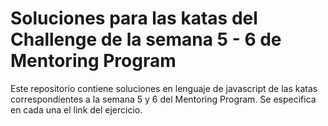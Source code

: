 # Soluciones para las katas del Challenge de la semana 5 - 6 de Mentoring Program

Este repositorio contiene soluciones en lenguaje de javascript de las katas correspondientes a la semana 5 y 6 del Mentoring Program. Se especifica en cada una el link del ejercicio.
